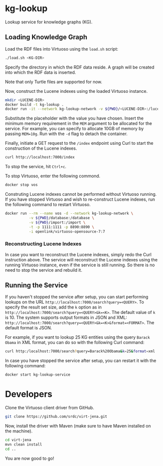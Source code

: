# kg-lookup
Lookup service for knowledge graphs (KG).

## Loading Knowledge Graph
Load the RDF files into Virtuoso using the `load.sh` script:

```bash
./load.sh <KG-DIR>
```

Specify the directory in which the RDF data reside.
A graph will be created into which the RDF data is inserted.

Note that only Turtle files are supported for now.

Now, construct the Lucene indexes using the loaded Virtuoso instance.

```bash
mkdir <LUCENE-DIR>
docker build -t kg-lookup .
docker run -it --network kg-lookup-network -v ${PWD}/<LUCENE-DIR>:/lucene -p 7000:7000 --name kg-lookup-service -e MEM=<MIN MEMORY ALLOCATION> -e VIRTUOSO=$(docker exec vos bash -c "hostname -I") kg-lookup
```

Substitute the <LUCENE-DIR> placeholder with the value you have chosen.
Insert the minimum memory requirement in the `MEM` argument to be allocated for the service.
For example, you can specify to allocate 10GB of memory by passing `MEM=10g`.
Run with the `-d` flag to detach the container.

Finally, initiate a GET request to the `/index` endpoint using Curl to start the construction of the Lucene indexes.

```bash
curl http://localhost:7000/index
```

To stop the service, hit `Ctrl+c`.

To stop Virtuoso, enter the following commond.

```bash
docker stop vos
```

Construting Lucene indexes cannot be performed without Virtuoso running.
If you have stopped Virtuoso and wish to re-construct Lucene indexes, run the following command to restart Virtuoso.

```bash
docker run --rm --name vos -d --network kg-lookup-network \
           -v ${PWD}/database:/database \
           -v ${PWD}/import:/import \
           -t -p 1111:1111 -p 8890:8890 \
           -i openlink/virtuoso-opensource-7:7
```

### Reconstructing Lucene Indexes
In case you want to reconstruct the Lucene indexes, simply redo the Curl instruction above.
The service will reconstruct the Lucene indexes using the running Virtuoso instance, even if the service is still running.
So there is no need to stop the service and rebuild it.

## Running the Service
If you haven't stopped the service after setup, you can start performing lookups on the URL `http://localhost:7000/search?query=<QUERY>`.
To specify the result set size, add the `k` option as in `http://localhost:7000/search?query=<QUERY>&k=<K>`.
The default value of `k` is 10.
The system supports output formats in JSON and XML: `http://localhost:7000/search?query=<QUERY>&k=<K>&format=<FORMAT>`.
The default format is JSON.

For example, if you want to lookup 25 KG entities using the query `Barack Obama` in XML format, you can do so with the following Curl command:

```bash
curl http:/localhost:7000/search?query=Barack%20Obama&k=25&format=xml
```

In case you have stopped the service after setup, you can restart it with the following command:

```bash
docker start kg-lookup-service
```

# Developers
Clone the Virtuoso client driver from GitHub.

```bash
git clone https://github.com/srdc/virt-jena.git
```

Now, install the driver with Maven (make sure to have Maven installed on the machine).

```bash
cd virt-jena
mvn clean install
cd ..
```

You are now good to go!

